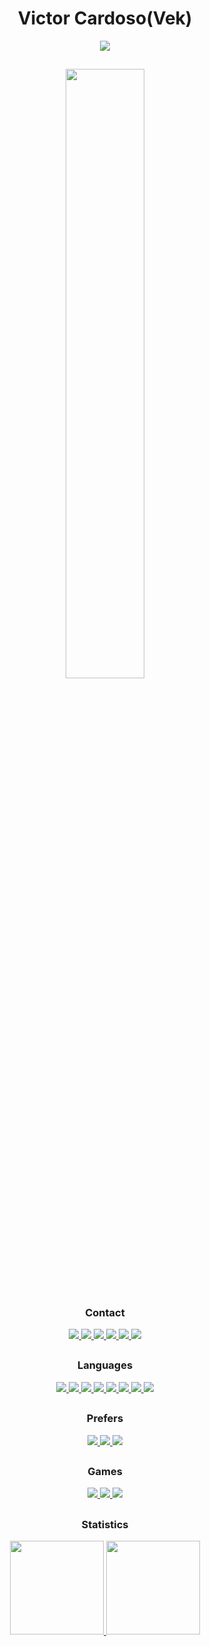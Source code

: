 <div align="center">
    <h1>Victor Cardoso(Vek)</h1>
</div>

<div align="center">
    <img src="https://readme-typing-svg.herokuapp.com/?lines=Victor%20Cardoso;Vek;Back-End%20Developer;18%20Years%20Old;Studying%20System%20Development&font=MonaSans&center=true&width=750&height=120&color=FFD700&vCenter=true&size=45%22">
</div>

##

<div align="center">
    <img style="height: 50%; width: 50%;" src="https://giffiles.alphacoders.com/215/215837.gif">
</div>

##

<div align="center" style="text-align:center;">
    <h3>Contact</h3>
    <a href="https://www.instagram.com/03__vek/" alt="Instagram">
          <img src="https://img.shields.io/badge/-Instagram-DF0174?style=for-the-badge&labelColor=DF0174&logo=instagram&logoColor=white&link=https://www.instagram.com/03__vek">
    </a>

<a href="https://www.linkedin.com/in/victorncardoso" alt="Linkedin">
      <img src="https://img.shields.io/badge/LinkedIn-0077B5?style=for-the-badge&logo=linkedin&logoColor=white&link=https://www.linkedin.com/in/victornovaescardoso">
    </a>
    
<a href="https://www.facebook.com/profile.php?id=100008035930779" alt="Facebook" target="_blank">
      <img src="https://img.shields.io/badge/Facebook-1877F2?style=for-the-badge&logo=facebook&logoColor=white&link=https://www.facebook.com/profile.php?id=100008035930779">
    </a>
    
<a href="https://twitter.com/03__vek" alt="Twitter" target="_blank">
      <img src="https://img.shields.io/badge/Twitter-1DA1F2?style=for-the-badge&logo=twitter&logoColor=white&link=https://twitter.com/03__vek">
    </a>
    
<a href="#@Vek_bonilha03" alt="Telegram" target="_blank">
      <img src="https://img.shields.io/badge/Telegram-2CA5E0?style=for-the-badge&logo=telegram&logoColor=white">
    </a>
    
<a href="https://github.com/vek03/" alt="Github" target="_blank">
      <img src="https://img.shields.io/badge/GitHub-100000?style=for-the-badge&logo=github&logoColor=white&link=https://github.com/vek03/">
    </a>
</div>

##

<div align="center" style="text-align:center;">
    <h3>Languages</h3>

<a href="#java" alt="Java" target="_blank">
  <img src="https://img.shields.io/badge/Java-ED8B00?style=for-the-badge&logo=java&logoColor=white">
</a>

<a href="#python" alt="Python" target="_blank">
  <img src="https://img.shields.io/badge/Python-14354C?style=for-the-badge&logo=python&logoColor=white">
</a>

<a href="#html" alt="HTML" target="_blank">
  <img src="https://img.shields.io/badge/HTML5-E34F26?style=for-the-badge&logo=html5&logoColor=white">
</a>

<a href="#css" alt="CSS" target="_blank">
  <img src="https://img.shields.io/badge/CSS3-1572B6?style=for-the-badge&logo=css3&logoColor=white">
</a>

<a href="#c++" alt="C++" target="_blank">
  <img src="https://img.shields.io/badge/C%2B%2B-00599C?style=for-the-badge&logo=c%2B%2B&logoColor=white">
</a>

<a href="#php" alt="PHP" target="_blank">
  <img src="https://img.shields.io/badge/PHP-777BB4?style=for-the-badge&logo=php&logoColor=white">
</a>

<a href="#kotlin" alt="Kotlin" target="_blank">
  <img src="https://img.shields.io/badge/Kotlin-0095D5?&style=for-the-badge&logo=kotlin&logoColor=white">
</a>

<a href="#bootstrap" alt="Bootstrap" target="_blank">
  <img src="https://img.shields.io/badge/Bootstrap-563D7C?style=for-the-badge&logo=bootstrap&logoColor=white">
</a>
</div>

##

<div align="center" style="text-align:center;">
    <h3>Prefers</h3>

<a href="#windows" alt="Windows" target="_blank">
  <img src="https://img.shields.io/badge/Windows-017AD7?style=for-the-badge&logo=windows&logoColor=white">
</a>

<a href="#apache" alt="Apache" target="_blank">
  <img src="https://img.shields.io/badge/Apache-CA2136?style=for-the-badge&logo=apache&logoColor=white">
</a>

<a href="#microsoftoffice" alt="Microsoft Office" target="_blank">
  <img src="https://img.shields.io/badge/Microsoft_Office-D83B01?style=for-the-badge&logo=microsoft-office&logoColor=white">
</a>
</div>

##

<div align="center" style="text-align:center;">
    <h3>Games</h3>

<a href="#playstation" alt="Playstation" target="_blank">
  <img src="https://img.shields.io/badge/PlayStation-003791?style=for-the-badge&logo=playstation&logoColor=white">
</a>

<a href="#xbox" alt="Xbox" target="_blank">
  <img src="https://img.shields.io/badge/Xbox-107C10?style=for-the-badge&logo=xbox&logoColor=white">
</a>

<a href="#steam" alt="Steam" target="_blank">
  <img src="https://img.shields.io/badge/Steam-000000?style=for-the-badge&logo=steam&logoColor=white">
</a>
</div>

##

<!-- Estatisticas -->
<div align="center">
    <h3>Statistics</h3>
  <a href="#statistics">
    <img height="150em" src="https://github-readme-stats.vercel.app/api?username=vek03&layout=compact&show_icons=true&theme=Gradiente"/>  
    <img height="150em" src="https://github-readme-stats.vercel.app/api/top-langs/?username=vek03&layout=compact"/> 
  </a>
</div>

<!--
- 🔭 I’m currently working on ...
- 🌱 I’m currently learning ...
- 👯 I’m looking to collaborate on ...
- 🤔 I’m looking for help with ...
- 💬 Ask me about ...
- 📫 How to reach me: ...
- 😄 Pronouns: ...
- ⚡ Fun fact: ...
-->
